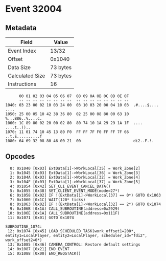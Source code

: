 # Event 32004

## Metadata

| Field           | Value    |
|-----------------|----------|
| Event Index     | 13/32    |
| Offset          | 0x1040   |
| Data Size       | 73 bytes |
| Calculated Size | 73 bytes |
| Instructions    | 16       |

```
      00 01 02 03 04 05 06 07  08 09 0A 0B 0C 0D 0E 0F
      -- -- -- -- -- -- -- --  -- -- -- -- -- -- -- --
1040: 03 23 00 02 10 03 24 00  03 10 03 20 00 04 10 03  .#....$.... ....
1050: 25 00 05 10 42 38 36 80  02 25 00 08 80 00 63 10  %...B86..%....c.
1060: 1C 89 80 02 20 00 02 80  80 74 10 1A 29 29 1A 1F  .... ....t..))..
1070: 11 01 74 10 45 13 80 F0  FF FF 7F F0 FF FF 7F 66  ..t.E..........f
1080: 64 69 32 08 80 46 00 21  00                       di2..F.!.       
```

## Opcodes

```
  0: 0x1040 [0x03] ExtData[1]->WorkLocal[35] = Work_Zone[2]
  1: 0x1045 [0x03] ExtData[1]->WorkLocal[36] = Work_Zone[3]
  2: 0x104A [0x03] ExtData[1]->WorkLocal[32] = Work_Zone[4]
  3: 0x104F [0x03] ExtData[1]->WorkLocal[37] = Work_Zone[5]
  4: 0x1054 [0x42] SET_CLI_EVENT_CANCEL_DATA()
  5: 0x1055 [0x38] SET_CLIENT_EVENT_MODE(mode=27*)
  6: 0x1058 [0x02] IF !(ExtData[1]->WorkLocal[37] == 0*) GOTO 0x1063
  7: 0x1060 [0x1C] WAIT(120* ticks)
  8: 0x1063 [0x02] IF !(ExtData[1]->WorkLocal[32] == 2*) GOTO 0x1074
  9: 0x106B [0x1A] CALL_SUBROUTINE(address=0x2929)
 10: 0x106E [0x1A] CALL_SUBROUTINE(address=0x111F)
 11: 0x1071 [0x01] GOTO 0x1074

SUBROUTINE_1074:
 12: 0x1074 [0x45] LOAD_SCHEDULED_TASK(work_offset1=200*, entity1=LocalPlayer, entity2=LocalPlayer, scheduler_id="fdi2", work_offset2=0*)
 13: 0x1085 [0x46] CAMERA_CONTROL: Restore default settings
 14: 0x1087 [0x21] END_EVENT
 15: 0x1088 [0x00] END_REQSTACK()
```

